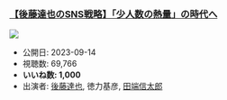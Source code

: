 ### [【後藤達也のSNS戦略】「少人数の熱量」の時代へ](https://www.youtube.com/watch?v=4h8VNNJWhWU)
[![](https://img.youtube.com/vi/4h8VNNJWhWU/sddefault.jpg)](https://www.youtube.com/watch?v=4h8VNNJWhWU)
-   公開日: 2023-09-14
-   視聴数: 69,766
-   **いいね数: 1,000**
-   出演者: [後藤達也](/rehacq_fan/people/後藤達也 "wikilink"), 徳力基彦, [田端信太郎](/rehacq_fan/people/田端信太郎 "wikilink")

